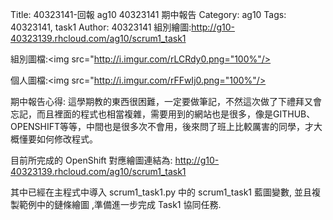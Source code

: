 Title: 40323141-回報 ag10 40323141 期中報告
Category: ag10
Tags: 40323141, task1
Author: 40323141
組別繪圖:http://g10-40323139.rhcloud.com/ag10/scrum1_task1

組別圖檔:<img src="http://i.imgur.com/rLCRdy0.png="100%"/>

個人圖檔:<img src="http://i.imgur.com/rFFwIj0.png="100%"/>

期中報告心得:
這學期教的東西很困難，一定要做筆記，不然這次做了下禮拜又會忘記，而且裡面的程式也相當複雜，需要用到的網站也是很多，像是GITHUB、OPENSHIFT等等，中間也是很多次不會用，後來問了班上比較厲害的同學，才大概懂要如何修改程式。

<!-- PELICAN_END_SUMMARY -->

目前所完成的 OpenShift 對應繪圖連結為: <a href="http://g10-40323139.rhcloud.com/ag10/scrum1_task1">http://g10-40323139.rhcloud.com/ag10/scrum1_task1</a>

其中已經在主程式中導入 scrum1_task1.py 中的 scrum1_task1 藍圖變數, 並且複製範例中的鏈條繪圖 ,準備進一步完成 Task1 協同任務.
